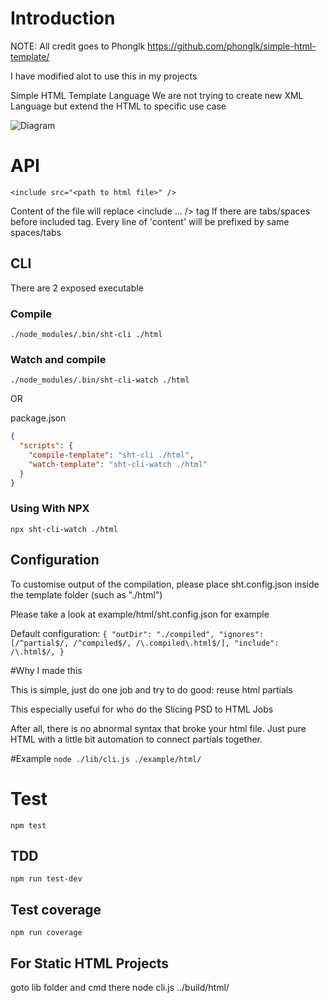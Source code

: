 # Introduction

NOTE: All credit goes to Phonglk https://github.com/phonglk/simple-html-template/

I have modified alot to use this in my projects

Simple HTML Template Language
We are not trying to create new XML Language but extend the HTML to specific use case

![Diagram](https://raw.githubusercontent.com/phonglk/simple-html-template/master/diagram.png)

# API

```<include src="<path to html file>" />```

Content of the file will replace <include ... /> tag
If there are tabs/spaces before included tag. Every line of 'content' will be prefixed by same spaces/tabs
## CLI
There are 2 exposed executable
### Compile
```./node_modules/.bin/sht-cli ./html```

### Watch and compile
```./node_modules/.bin/sht-cli-watch ./html```

OR

package.json
```json
{
  "scripts": {
    "compile-template": "sht-cli ./html",
    "watch-template": "sht-cli-watch ./html"
  }
}
```
### Using With NPX
```npx sht-cli-watch ./html ```

## Configuration
To customise output of the compilation, please place sht.config.json inside the template folder (such as "./html")

Please take a look at example/html/sht.config.json for example

Default configuration:
`
{
  "outDir": "./compiled",
  "ignores": [/^partial$/, /^compiled$/, /\.compiled\.html$/],
  "include": /\.html$/,
}
`

#Why I made this

This is simple, just do one job and try to do good: reuse html partials

This especially useful for who do the Slicing PSD to HTML Jobs

After all, there is no abnormal syntax that broke your html file. Just pure HTML with a little bit automation to connect partials together.

#Example
```node ./lib/cli.js ./example/html/```

# Test
```npm test```

## TDD
```npm run test-dev```

## Test coverage
```npm run coverage```

## For Static HTML Projects
 
goto lib folder and cmd there
node cli.js ../build/html/
